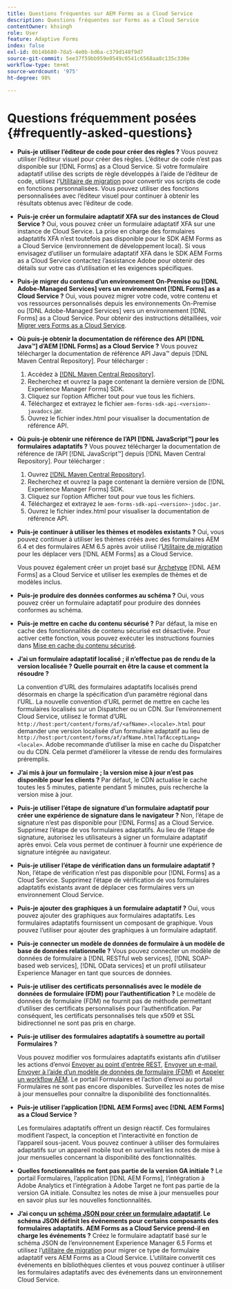 ```yaml
---
title: Questions fréquentes sur AEM Forms as a Cloud Service
description: Questions fréquentes sur Forms as a Cloud Service
contentOwner: khsingh
role: User
feature: Adaptive Forms
index: false
exl-id: 0b14b680-7da5-4e0b-bd6a-c379d148f9d7
source-git-commit: 5ee37f59bb959e0549c0541c6568aa8c135c330e
workflow-type: tm+mt
source-wordcount: '975'
ht-degree: 98%

---
```


# Questions fréquemment posées {#frequently-asked-questions}

* **Puis-je utiliser l’éditeur de code pour créer des règles ?**
Vous pouvez utiliser l’éditeur visuel pour créer des règles. L’éditeur de code n’est pas disponible sur [!DNL Forms] as a Cloud Service. Si votre formulaire adaptatif utilise des scripts de règle développés à l’aide de l’éditeur de code, utilisez l’[Utilitaire de migration](migrate-to-forms-as-a-cloud-service.md) pour convertir vos scripts de code en fonctions personnalisées. Vous pouvez utiliser des fonctions personnalisées avec l’éditeur visuel pour continuer à obtenir les résultats obtenus avec l’éditeur de code.

* **Puis-je créer un formulaire adaptatif XFA sur des instances de Cloud Service ?**
Oui, vous pouvez créer un formulaire adaptatif XFA sur une instance de Cloud Service. La prise en charge des formulaires adaptatifs XFA n’est toutefois pas disponible pour le SDK AEM Forms as a Cloud Service (environnement de développement local). Si vous envisagez d’utiliser un formulaire adaptatif XFA dans le SDK AEM Forms as a Cloud Service contactez l’assistance Adobe pour obtenir des détails sur votre cas d’utilisation et les exigences spécifiques.

<!-- * **Can I use an XDP as a Document of Record (DoR) template? Is Forms Designer included in AEM Forms as a Cloud Service license?** 

  Yes, you can use an XDP as a Document of Record template on Cloud Service instances. However, support to use XDP as a Document of Record template is not available for AEM Forms as a Cloud Service SDK (Local development environment). -->

* **Puis-je migrer du contenu d’un environnement On-Premise ou [!DNL Adobe-Managed Services] vers un environnement [!DNL Forms] as a Cloud Service ?**
Oui, vous pouvez migrer votre code, votre contenu et vos ressources personnalisés depuis les environnements On-Premise ou [!DNL Adobe-Managed Services] vers un environnement [!DNL Forms] as a Cloud Service. Pour obtenir des instructions détaillées, voir [Migrer vers Forms as a Cloud Service](migrate-to-forms-as-a-cloud-service.md).

<!-- You can use package manager or Experience Manager UI to [export and import Forms and related assets](import-export-forms-templates.md), use the migration utility to make your existing assets compatible with [!DNL Forms] as a Cloud Service, use the [Best Practices Analyzer](https://experienceleague.adobe.com/docs/experience-manager-cloud-service/moving/cloud-migration/best-practices-analyzer/overview-best-practices-analyzer.html?lang=en#best-practices-analyzer) tool to find the features and APIs that require changes and updated before migration, and use the [Content Transfer Tools](https://docs.adobe.com/content/help/en/experience-manager-cloud-service/moving/home.html) to move your custom code without refactoring it. -->

* **Où puis-je obtenir la documentation de référence des API [!DNL Java™] d’AEM [!DNL Forms] as a Cloud Service ?**
Vous pouvez télécharger la documentation de référence API Java™ depuis [!DNL Maven Central Repository]. Pour télécharger :
   1. Accédez à [[!DNL Maven Central Repository]](https://mvnrepository.com/artifact/com.adobe.aem/aem-forms-sdk-api).
   1. Recherchez et ouvrez la page contenant la dernière version de [!DNL Experience Manager Forms] SDK.
   1. Cliquez sur l’option Afficher tout pour vue tous les fichiers.
   1. Téléchargez et extrayez le fichier `aem-forms-sdk-api-<version>-javadocs`.jar.
   1. Ouvrez le fichier index.html pour visualiser la documentation de référence API.

* **Où puis-je obtenir une référence de l’API [!DNL JavaScript™] pour les formulaires adaptatifs ?**
Vous pouvez télécharger la documentation de référence de l’API [!DNL JavaScript™] depuis [!DNL  Maven Central Repository]. Pour télécharger :
   1. Ouvrez [[!DNL Maven Central Repository]](https://mvnrepository.com/artifact/com.adobe.aem/aem-forms-sdk-api).
   1. Recherchez et ouvrez la page contenant la dernière version de [!DNL Experience Manager Forms] SDK.
   1. Cliquez sur l’option Afficher tout pour vue tous les fichiers.
   1. Téléchargez et extrayez le `aem-forms-sdk-api-<version>-jsdoc.jar`.
   1. Ouvrez le fichier index.html pour visualiser la documentation de référence API.

* **Puis-je continuer à utiliser les thèmes et modèles existants ?**
Oui, vous pouvez continuer à utiliser les thèmes créés avec des formulaires AEM 6.4 et des formulaires AEM 6.5 après avoir utilisé l’[Utilitaire de migration](migrate-to-forms-as-a-cloud-service.md) pour les déplacer vers [!DNL AEM Forms] as a Cloud Service.

  Vous pouvez également créer un projet basé sur [Archetype](setup-local-development-environment.md#forms-cloud-service-local-development-environment) [!DNL AEM Forms] as a Cloud Service et utiliser les exemples de thèmes et de modèles inclus.

* **Puis-je produire des données conformes au schéma ?**
Oui, vous pouvez créer un formulaire adaptatif pour produire des données conformes au schéma.

<!-- * **Can I pass custom parameters to the prefill service?**
Custom parameters are planned for an upcoming release. -->

* **Puis-je mettre en cache du contenu sécurisé ?**
Par défaut, la mise en cache des fonctionnalités de contenu sécurisé est désactivée. Pour activer cette fonction, vous pouvez exécuter les instructions fournies dans [Mise en cache du contenu sécurisé](https://experienceleague.adobe.com/docs/experience-manager-dispatcher/using/configuring/permissions-cache.html?lang=fr).

* **J’ai un formulaire adaptatif localisé ; il n’effectue pas de rendu de la version localisée ? Quelle pourrait en être la cause et comment la résoudre ?**

  La convention d’URL des formulaires adaptatifs localisés prend désormais en charge la spécification d’un paramètre régional dans l’URL. La nouvelle convention d’URL permet de mettre en cache les formulaires localisés sur un Dispatcher ou un CDN. Sur l’environnement Cloud Service, utilisez le format d’URL `http://host:port/content/forms/af/<afName>.<locale>.html` pour demander une version localisée d’un formulaire adaptatif au lieu de `http://host:port/content/forms/af/afName.html?afAcceptLang=<locale>`. Adobe recommande d’utiliser la mise en cache du Dispatcher ou du CDN. Cela permet d’améliorer la vitesse de rendu des formulaires préremplis.

* **J’ai mis à jour un formulaire ; la version mise à jour n’est pas disponible pour les clients ?**
Par défaut, le CDN actualise le cache toutes les 5 minutes, patiente pendant 5 minutes, puis recherche la version mise à jour.

* **Puis-je utiliser l’étape de signature d’un formulaire adaptatif pour créer une expérience de signature dans le navigateur ?**
Non, l’étape de signature n’est pas disponible pour [!DNL Forms] as a Cloud Service. Supprimez l’étape de vos formulaires adaptatifs. Au lieu de l’étape de signature, autorisez les utilisateurs à signer un formulaire adaptatif après envoi. Cela vous permet de continuer à fournir une expérience de signature intégrée au navigateur.

* **Puis-je utiliser l’étape de vérification dans un formulaire adaptatif ?**
Non, l’étape de vérification n’est pas disponible pour [!DNL Forms] as a Cloud Service. Supprimez l’étape de vérification de vos formulaires adaptatifs existants avant de déplacer ces formulaires vers un environnement Cloud Service.

* **Puis-je ajouter des graphiques à un formulaire adaptatif ?**
Oui, vous pouvez ajouter des graphiques aux formulaires adaptatifs. Les formulaires adaptatifs fournissent un composant de graphique. Vous pouvez l’utiliser pour ajouter des graphiques à un formulaire adaptatif.

* **Puis-je connecter un modèle de données de formulaire à un modèle de base de données relationnelle ?**
Vous pouvez connecter un modèle de données de formulaire à [!DNL RESTful web services], [!DNL SOAP-based web services], [!DNL OData services] et un profil utilisateur Experience Manager en tant que sources de données. <!--Support to connect a Form Data Model with a relational database is not available.-->

* **Puis-je utiliser des certificats personnalisés avec le modèle de données de formulaire (FDM) pour l’authentification ?**
Le modèle de données de formulaire (FDM) ne fournit pas de méthode permettant d’utiliser des certificats personnalisés pour l’authentification. Par conséquent, les certificats personnalisés tels que x509 et SSL bidirectionnel ne sont pas pris en charge.

* **Puis-je utiliser des formulaires adaptatifs à soumettre au portail Formulaires ?**

  Vous pouvez modifier vos formulaires adaptatifs existants afin d’utiliser les actions d’envoi [Envoyer au point d’entrée REST](configuring-submit-actions.md#submit-to-rest-endpoint), [Envoyer un e-mail](configuring-submit-actions.md#send-email), [Envoyer à l’aide d’un modèle de données de formulaire (FDM)](configuring-submit-actions.md#submit-using-form-data-model) et [Appeler un workflow AEM](configuring-submit-actions.md#invoke-an-aem-workflow). Le portail Formulaires et l’action d’envoi au portail Formulaires ne sont pas encore disponibles. Surveillez les notes de mise à jour mensuelles pour connaître la disponibilité des fonctionnalités.

* **Puis-je utiliser l’application [!DNL AEM Forms] avec [!DNL AEM Forms] as a Cloud Service ?**

  Les formulaires adaptatifs offrent un design réactif. Ces formulaires modifient l’aspect, la conception et l’interactivité en fonction de l’appareil sous-jacent. Vous pouvez continuer à utiliser des formulaires adaptatifs sur un appareil mobile tout en surveillant les notes de mise à jour mensuelles concernant la disponibilité des fonctionnalités.

* **Quelles fonctionnalités ne font pas partie de la version GA initiale ?**
Le portail Formulaires, l’application [!DNL AEM Forms], l’intégration à Adobe Analytics et l’intégration à Adobe Target ne font pas partie de la version GA initiale. Consultez les notes de mise à jour mensuelles pour en savoir plus sur les nouvelles fonctionnalités.

* **J’ai conçu un [schéma JSON pour créer un formulaire adaptatif](adaptive-form-json-schema-form-model.md). Le schéma JSON définit les événements pour certains composants des formulaires adaptatifs. AEM Forms as a Cloud Service prend-il en charge les événements ?**
Créez le formulaire adaptatif basé sur le schéma JSON de l’environnement Experience Manager 6.5 Forms et utilisez l’[utilitaire de migration](migrate-to-forms-as-a-cloud-service.md) pour migrer ce type de formulaire adaptatif vers AEM Forms as a Cloud Service. L’utilitaire convertit ces événements en bibliothèques clientes et vous pouvez continuer à utiliser les formulaires adaptatifs avec des événements dans un environnement Cloud Service.

<!-- 

* **Is there any AEM Forms as a Cloud Service connector for Microsoft Power Automate?**

  Yes, Adobe provides an Adobe Experience Manager connector to access [Adobe Experience Manager Forms - Communication capabilities](https://experienceleague.adobe.com/docs/experience-manager-cloud-service/content/forms/using-communications/aem-forms-cloud-service-communications-introduction.html) through Microsoft Power Automate. You can create a PDF document that is based on a form design and XML form data or create PostScript (PS), Printer Command Language (PCL), Zebra Printing Language (ZPL) and other Printer Definition Language documents. 

  You can get started with Adobe Experience Manager easily with just a few steps:

  1. Generate the Service credentials: Use Adobe Experience Manager Developer Console to [generate](https://experienceleague.adobe.com/docs/experience-manager-learn/getting-started-with-aem-headless/authentication/service-credentials.html?#generate-service-credentials) the service credentials.  
  
  1. Setup your connection: Add your service credentials to the Adobe Experience Manager Connector. You can get crdential from service credential JSON and copy these credential details to your one-time connection setup:

    * AEM Server
    * Organization ID 
    * Client ID
    * Client Secret
    * Technical Account ID
    * Meta Scopes
    * Private Key - base64 encoded keys are accepted
    * Adobe IMS Host URL

    <br> 
    
    ![Use your Service Credential JSON for credential details](assets/forms-aem-pa-connector-connection.png)

    A sample Service Credential JSON file fields mapped to Adobe Experience Manager connector for Microsoft Power Automate.

    -->
